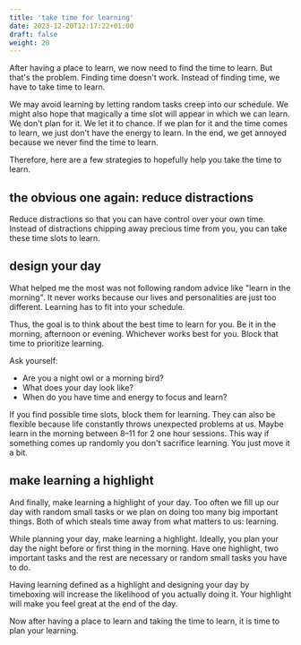 ```yaml
---
title: 'take time for learning'
date: 2023-12-20T12:17:22+01:00
draft: false
weight: 20
---
```


After having a place to learn, we now need to find the time to learn. But
that's the problem. Finding time doesn't work. Instead of finding time, we have
to take time to learn.

We may avoid learning by letting random tasks creep into our schedule. We might
also hope that magically a time slot will appear in which we can learn. We
don't plan for it. We let it to chance. If we plan for it and the time comes to
learn, we just don't have the energy to learn. In the end, we get annoyed
because we never find the time to learn.

Therefore, here are a few strategies to hopefully help you take the time to
learn.

## the obvious one again: reduce distractions

Reduce distractions so that you can have control over your own time. Instead of
distractions chipping away precious time from you, you can take these time
slots to learn.

## design your day

What helped me the most was not following random advice like "learn in the
morning". It never works because our lives and personalities are just too
different. Learning has to fit into your schedule.

Thus, the goal is to think about the best time to learn for you. Be it in the
morning, afternoon or evening. Whichever works best for you. Block that time to
prioritize learning.

Ask yourself:

- Are you a night owl or a morning bird?
- What does your day look like?
- When do you have time and energy to focus and learn?

If you find possible time slots, block them for learning. They can also be
flexible because life constantly throws unexpected problems at us. Maybe learn
in the morning between 8–11 for 2 one hour sessions. This way if something
comes up randomly you don't sacrifice learning. You just move it a bit.

## make learning a highlight

And finally, make learning a highlight of your day. Too often we fill up our
day with random small tasks or we plan on doing too many big important things.
Both of which steals time away from what matters to us: learning.

While planning your day, make learning a highlight. Ideally, you plan your day
the night before or first thing in the morning. Have one highlight, two
important tasks and the rest are necessary or random small tasks you have to
do.

Having learning defined as a highlight and designing your day by timeboxing
will increase the likelihood of you actually doing it. Your highlight will make
you feel great at the end of the day.

Now after having a place to learn and taking the time to learn, it is time to
plan your learning.
